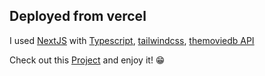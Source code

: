 ## Deployed from vercel

I used [NextJS](https://nextjs.org/) with [Typescript](https://www.typescriptlang.org/), [tailwindcss](https://tailwindcss.com/), [themoviedb API](https://www.themoviedb.org/)

Check out this [Project](https://tmdb-redesign.vercel.app/) and enjoy it! 😁
